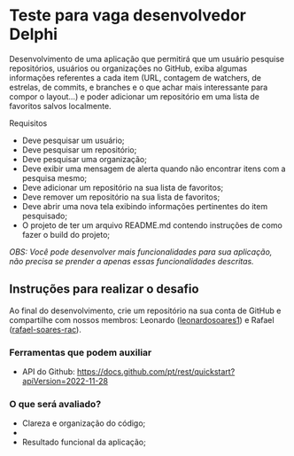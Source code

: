 # Teste para vaga desenvolvedor Delphi

Desenvolvimento de uma aplicação que permitirá que um usuário pesquise repositórios, usuários ou organizações no GitHub, exiba algumas informações referentes a cada item (URL, contagem de watchers, de estrelas, de commits, e branches e o que achar mais interessante para compor o layout...) e poder adicionar um repositório em uma lista de favoritos salvos localmente.
 
Requisitos
- Deve pesquisar um usuário;
- Deve pesquisar um repositório;
- Deve pesquisar uma organização;
- Deve exibir uma mensagem de alerta quando não encontrar itens com a pesquisa mesmo;
- Deve adicionar um repositório na sua lista de favoritos;
- Deve remover um repositório na sua lista de favoritos;
- Deve abrir uma nova tela exibindo informações pertinentes do item pesquisado;
- O projeto de ter um arquivo README.md contendo instruções de como fazer o build do projeto;

*OBS: _Você pode desenvolver mais funcionalidades para sua aplicação, não precisa se prender a apenas essas funcionalidades descritas._*

## Instruções para realizar o desafio
Ao final do desenvolvimento, crie um repositório na sua conta de GitHub e compartilhe com nossos membros: Leonardo ([leonardosoares1](https://github.com/leonardosoares1)) e Rafael ([rafael-soares-rac](https://github.com/rafael-soares-rac)).


### Ferramentas que podem auxiliar
- API do Github: https://docs.github.com/pt/rest/quickstart?apiVersion=2022-11-28

### O que será avaliado?
- Clareza e organização do código;
- 
- Resultado funcional da aplicação;
